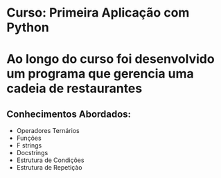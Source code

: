 <h1>Curso: Primeira Aplicação com Python<h1>
<p>Ao longo do curso foi desenvolvido um programa que gerencia uma cadeia de restaurantes</p>
<h2>Conhecimentos Abordados:</h2> 
<ul>
    <li>Operadores Ternários</li>
    <li>Funções</li>
    <li>F strings</li>
    <li>Docstrings</li>
    <li>Estrutura de Condições</li>
    <li>Estrutura de Repetiçào</li>
</ul>
